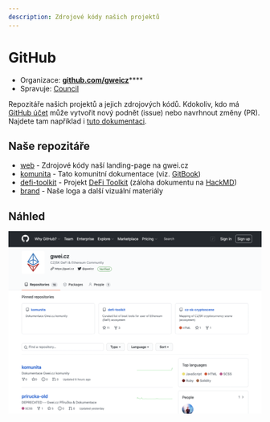 ```yaml
---
description: Zdrojové kódy našich projektů
---
```


# GitHub

* Organizace: [**github.com/gweicz**](https://github.com/gweicz)\*\*\*\*
* Spravuje: [Council](../council.md)

Repozitáře našich projektů a jejich zdrojových kódů. Kdokoliv, kdo má [GitHub účet](https://github.com/join) může vytvořit nový podnět \(issue\) nebo navrhnout změny \(PR\). Najdete tam například i [tuto dokumentaci](https://github.com/gweicz/komunita).

## Naše repozitáře

* [web](https://github.com/gweicz/web) - Zdrojové kódy naší landing-page na gwei.cz
* [komunita](https://github.com/gweicz/komunita) - Tato komunitní dokumentace \(viz. [GitBook](gitbook.md)\)
* [defi-toolkit](https://github.com/gweicz/defi-toolkit) - Projekt [DeFi Toolkit](../projekty/defi-toolkit.md) \(záloha dokumentu na [HackMD](hackmd.md)\)
* [brand](https://github.com/gweicz/brand) - Naše loga a další vizuální materiály

## Náhled

![Na&#x161;e GitHub organizace](../.gitbook/assets/github-screenshot.png)



